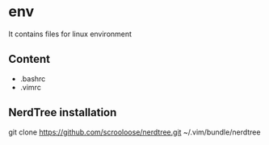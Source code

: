# env

It contains files for linux environment

## Content
* .bashrc
* .vimrc

## NerdTree installation
git clone https://github.com/scrooloose/nerdtree.git ~/.vim/bundle/nerdtree

